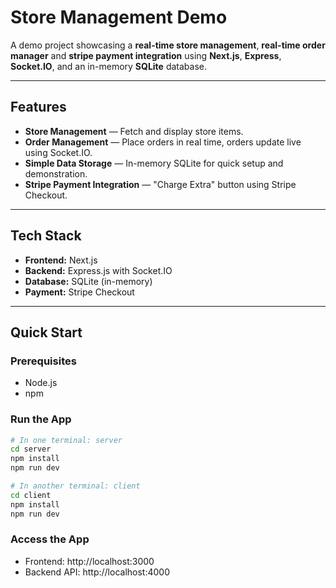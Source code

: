 # Store Management Demo

A demo project showcasing a **real-time store management**, **real-time order manager** and **stripe payment integration** using **Next.js**, **Express**, **Socket.IO**, and an in-memory **SQLite** database.

---

##  Features

- **Store Management** — Fetch and display store items.
- **Order Management** — Place orders in real time, orders update live using Socket.IO.
- **Simple Data Storage** — In-memory SQLite for quick setup and demonstration.
- **Stripe Payment Integration** — "Charge Extra" button using Stripe Checkout.

---

##  Tech Stack

- **Frontend:** Next.js
- **Backend:** Express.js with Socket.IO
- **Database:** SQLite (in-memory)
- **Payment:** Stripe Checkout

---

##  Quick Start

### Prerequisites

- Node.js
- npm

### Run the App

```bash
# In one terminal: server
cd server
npm install
npm run dev

# In another terminal: client
cd client
npm install
npm run dev
```

### Access the App

- Frontend: http://localhost:3000
- Backend API: http://localhost:4000